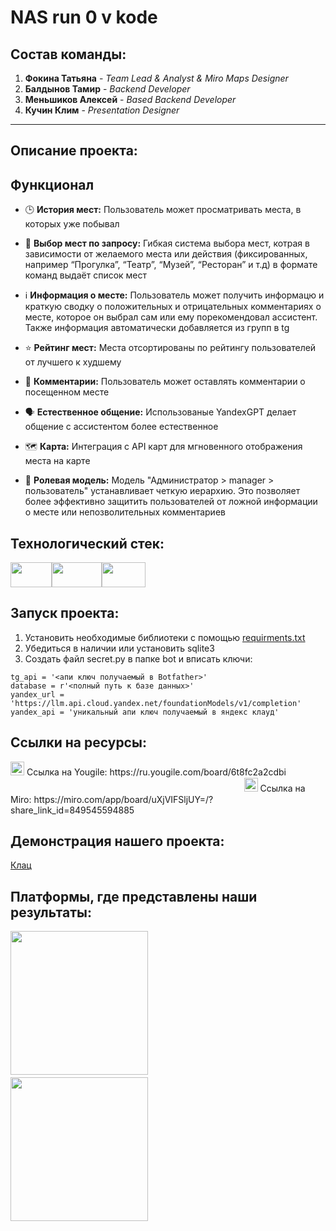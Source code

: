 # NAS run 0 v kode


## Состав команды:

1. **Фокина Татьяна** - _Team Lead & Analyst & Miro Maps Designer_
2. **Балдынов Тамир** - _Backend Developer_
3. **Меньшиков Алексей** - _Based Backend Developer_
4. **Кучин Клим** - _Presentation Designer_

---

## Описание проекта:

## Функционал
  
* 🕒 **История мест:** Пользователь может просматривать места, в которых уже побывал
  
* 🔎 **Выбор мест по запросу:** Гибкая система выбора мест, котрая в зависимости от желаемого места или действия (фиксированных, например “Прогулка”, “Театр”, “Музей”, “Ресторан” и т.д) в формате команд выдаёт список мест
  
* ℹ️ **Информация о месте:** Пользователь может получить информацю и краткую сводку о положительных и отрицательных комментариях о месте, которое он выбрал сам или ему порекомендовал ассистент. Также информация автоматически добавляется из групп в tg
  
* ⭐ **Рейтинг мест:** Места отсортированы по рейтингу пользователей от лучшего к худшему
  
* 💬 **Комментарии:** Пользователь может оставлять комментарии о посещенном месте
  
* 🗣 **Естественное общение:** Использованые YandexGPT делает общение с ассистентом более естественное
  
* 🗺️ **Карта:** Интеграция с API карт для мгновенного отображения места на карте
  
* 👑 **Ролевая модель:** Модель "Администратор > manager > пользователь" устанавливает четкую иерархию. Это позволяет более эффективно защитить пользователей от ложной информации о месте или непозволительных комментариев


## Технологический стек:
<a href="https://www.python.org/"><img src="https://img1.akspic.ru/attachments/originals/4/9/3/3/6/163394-programmist_na_python-piton-algoritmicheskij_yazyk-stoyanie-ishodnyj_kod-3840x2160.png" width="66" height="40"></a><a href="https://ya.ru/ai/gpt"><img src="https://static.tengrinews.kz/userdata/news/2023/news_519361/thumb_b/photo_454258.jpeg" width="80" height="40"></a><a href="https://yandex.cloud/ru"><img src="https://avatars.mds.yandex.net/i?id=add1f7dbe58abc3233026125fc749956_l-9107575-images-thumbs&n=13" width="70" height="40"></a>


## Запуск проекта:
1. Установить необходимые библиотеки с помощью [requirments.txt](requirements.txt)
2. Убедиться в наличии или установить sqlite3
3. Создать файл secret.py в папке bot и вписать ключи:
```
tg_api = '<апи ключ получаемый в Botfather>'
database = r'<полный путь к базе данных>'
yandex_url = 'https://llm.api.cloud.yandex.net/foundationModels/v1/completion'
yandex_api = 'уникальный апи ключ получаемый в яндекс клауд'
```

## Ссылки на ресурсы:
<a href="https://ru.yougile.com/board/6t8fc2a2cdbi">
  <img src="https://play-lh.googleusercontent.com/z8qX6XNHOIRaXjXotyuPKLgekAa1XZ-8ny34CpbUKoFl8-GT2kXZFM-dVAj8VCVxCw" width="22" height="22"></a> Ссылка на Yougile: https://ru.yougile.com/board/6t8fc2a2cdbi ㅤㅤㅤㅤㅤㅤㅤㅤㅤㅤㅤㅤㅤㅤㅤㅤㅤㅤㅤㅤㅤㅤㅤㅤㅤㅤㅤㅤㅤㅤㅤㅤㅤ<a href="https://miro.com/app/board/uXjVIFSljUY=/?share_link_id=849545594885"><img src="https://ugc.production.linktr.ee/dbe645a3-9c9a-432c-8629-8674ad649964_c77dc9c2-a0c6-41ab-9e54-265339f5339c-og-image.png?io=true&size=thumbnail-stack-v1_0" width="22" height="22"></a> Ссылка на Miro: https://miro.com/app/board/uXjVIFSljUY=/?share_link_id=849545594885

## Демонстрация нашего проекта:
[Клац](https://t.me/New_places_fr_bot)

## Платформы, где представлены наши результаты:
<img src="https://github.com/user-attachments/assets/6b9f41e3-1749-46b2-be42-5e672eb6da24" width="220" height="230">ㅤㅤㅤㅤㅤ<img src="https://github.com/user-attachments/assets/26ea43e5-605e-46fa-bf08-c9007b8bbe03" width="220" height="230">
